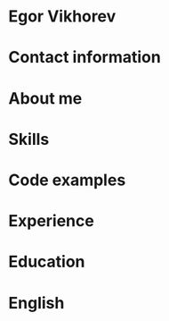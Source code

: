 # Egor Vikhorev

# Contact information

# About me 

# Skills

# Code examples

# Experience

# Education

# English
